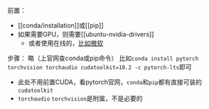前置：
- [[conda/installation]]或[[pip]]
- 如果需要GPU，则需要[[ubuntu-nvidia-drivers]]
  - 或者使用在线的，[比如微软](https://docs.microsoft.com/en-us/learn/modules/intro-machine-learning-pytorch/)

步骤：
略（上官网查conda或pip命令）
比如`conda install pytorch torchvision torchaudio cudatoolkit=10.2 -c pytorch-lts`即可
- 此处不用前置CUDA，看pytorch官网，`conda`和`pip`都有直接可装的`cudatoolkit`
- `torchaudio` `torchvision`是附属，不是必要的